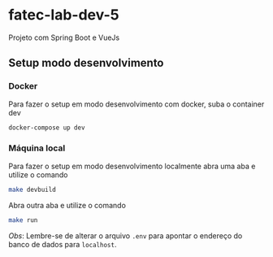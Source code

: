 # fatec-lab-dev-5
Projeto com Spring Boot e VueJs

## Setup modo desenvolvimento

### Docker

Para fazer o setup em modo desenvolvimento com docker, suba o container dev

```bash
docker-compose up dev
```

### Máquina local

Para fazer o setup em modo desenvolvimento localmente abra uma aba e utilize o comando

```bash
make devbuild
```

Abra outra aba e utilize o comando

```bash
make run
```

*Obs*: Lembre-se de alterar o arquivo `.env` para apontar o endereço do banco de dados para `localhost`.

